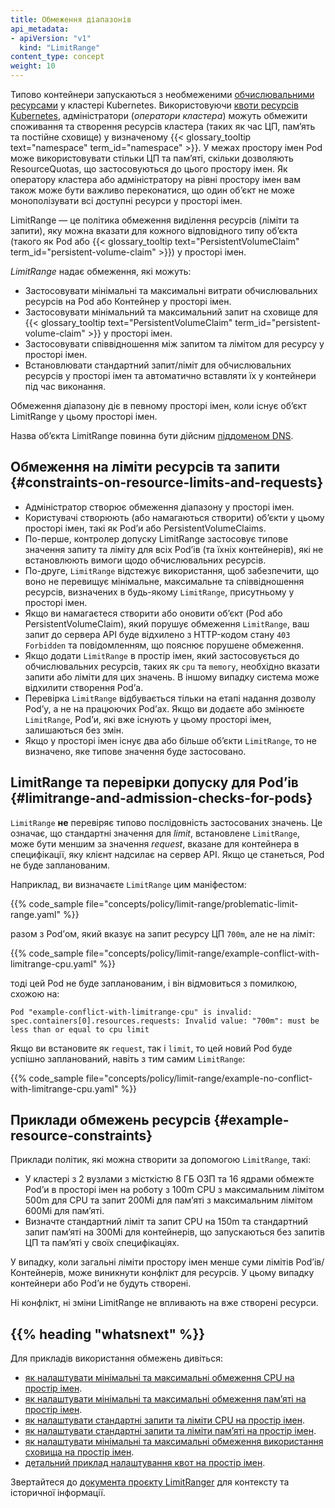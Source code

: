 ```yaml
---
title: Обмеження діапазонів
api_metadata:
- apiVersion: "v1"
  kind: "LimitRange"
content_type: concept
weight: 10
---
```


<!-- overview -->

Типово контейнери запускаються з необмеженими [обчислювальними ресурсами](/uk/docs/concepts/configuration/manage-resources-containers/) у кластері Kubernetes. Використовуючи [квоти ресурсів Kubernetes](/uk/docs/concepts/policy/resource-quotas/), адміністратори (_оператори кластера_) можуть обмежити споживання та створення ресурсів кластера (таких як час ЦП, памʼять та постійне сховище) у визначеному {{< glossary_tooltip text="namespace" term_id="namespace" >}}. У межах простору імен Pod може використовувати стільки ЦП та памʼяті, скільки дозволяють ResourceQuotas, що застосовуються до цього простору імен. Як оператору кластера або адміністратору на рівні простору імен вам також може бути важливо переконатися, що один обʼєкт не може монополізувати всі доступні ресурси у просторі імен.

LimitRange — це політика обмеження виділення ресурсів (ліміти та запити), яку можна вказати для кожного відповідного типу обʼєкта (такого як Pod або {{< glossary_tooltip text="PersistentVolumeClaim" term_id="persistent-volume-claim" >}}) у просторі імен.

<!-- body -->

_LimitRange_ надає обмеження, які можуть:

- Застосовувати мінімальні та максимальні витрати обчислювальних ресурсів на Pod або Контейнер у просторі імен.
- Застосовувати мінімальний та максимальний запит на сховище для {{< glossary_tooltip text="PersistentVolumeClaim" term_id="persistent-volume-claim" >}} у просторі імен.
- Застосовувати співвідношення між запитом та лімітом для ресурсу у просторі імен.
- Встановлювати стандартний запит/ліміт для обчислювальних ресурсів у просторі імен та автоматично вставляти їх у контейнери під час виконання.

Обмеження діапазону діє в певному просторі імен, коли існує обʼєкт LimitRange у цьому просторі імен.

Назва обʼєкта LimitRange повинна бути дійсним [піддоменом DNS](/uk/docs/concepts/overview/working-with-objects/names#dns-subdomain-names).

## Обмеження на ліміти ресурсів та запити {#constraints-on-resource-limits-and-requests}

- Адміністратор створює обмеження діапазону у просторі імен.
- Користувачі створюють (або намагаються створити) обʼєкти у цьому просторі імен, такі як Podʼи або PersistentVolumeClaims.
- По-перше, контролер допуску LimitRange застосовує типове значення запиту та ліміту для всіх Podʼів (та їхніх контейнерів), які не встановлюють вимоги щодо обчислювальних ресурсів.
- По-друге, `LimitRange` відстежує використання, щоб забезпечити, що воно не перевищує мінімальне, максимальне та співвідношення ресурсів, визначених в будь-якому `LimitRange`, присутньому у просторі імен.
- Якщо ви намагаєтеся створити або оновити обʼєкт (Pod або PersistentVolumeClaim), який порушує обмеження `LimitRange`, ваш запит до сервера API буде відхилено з HTTP-кодом стану `403 Forbidden` та повідомленням, що пояснює порушене обмеження.
- Якщо додати `LimitRange` в простір імен, який застосовується до обчислювальних ресурсів, таких як `cpu` та `memory`, необхідно вказати запити або ліміти для цих значень. В іншому випадку система може відхилити створення Podʼа.
- Перевірка `LimitRange` відбувається тільки на етапі надання дозволу Podʼу, а не на працюючих Podʼах. Якщо ви додаєте або змінюєте `LimitRange`, Podʼи, які вже існують у цьому просторі імен, залишаються без змін.
- Якщо у просторі імен існує два або більше обʼєкти `LimitRange`, то не визначено, яке типове значення буде застосовано.

## LimitRange та перевірки допуску для Podʼів {#limitrange-and-admission-checks-for-pods}

`LimitRange` **не** перевіряє типово послідовність застосованих значень. Це означає, що стандартні значення для _limit_, встановлене `LimitRange`, може бути меншим за значення _request_, вказане для контейнера в специфікації, яку клієнт надсилає на сервер API. Якщо це станеться, Pod не буде запланованим.

Наприклад, ви визначаєте `LimitRange` цим маніфестом:

{{% code_sample file="concepts/policy/limit-range/problematic-limit-range.yaml" %}}

разом з Podʼом, який вказує на запит ресурсу ЦП `700m`, але не на ліміт:

{{% code_sample file="concepts/policy/limit-range/example-conflict-with-limitrange-cpu.yaml" %}}

тоді цей Pod не буде запланованим, і він відмовиться з помилкою, схожою на:

```none
Pod "example-conflict-with-limitrange-cpu" is invalid: spec.containers[0].resources.requests: Invalid value: "700m": must be less than or equal to cpu limit
```

Якщо ви встановите як `request`, так і `limit`, то цей новий Pod буде успішно запланований, навіть з тим самим `LimitRange`:

{{% code_sample file="concepts/policy/limit-range/example-no-conflict-with-limitrange-cpu.yaml" %}}

## Приклади обмежень ресурсів {#example-resource-constraints}

Приклади політик, які можна створити за допомогою `LimitRange`, такі:

- У кластері з 2 вузлами з місткістю 8 ГБ ОЗП та 16 ядрами обмежте Podʼи в просторі імен на роботу з 100m CPU з максимальним лімітом 500m для CPU та запит 200Mi для памʼяті з максимальним лімітом 600Mi для памʼяті.
- Визначте стандартний ліміт та запит CPU на 150m та стандартний запит памʼяті на 300Mi для контейнерів, що запускаються без запитів ЦП та памʼяті у своїх специфікаціях.

У випадку, коли загальні ліміти простору імен менше суми лімітів Podʼів/Контейнерів, може виникнути конфлікт для ресурсів. У цьому випадку контейнери або Podʼи не будуть створені.

Ні конфлікт, ні зміни LimitRange не впливають на вже створені ресурси.

## {{% heading "whatsnext" %}}

Для прикладів використання обмежень дивіться:

- [як налаштувати мінімальні та максимальні обмеження CPU на простір імен](/uk/docs/tasks/administer-cluster/manage-resources/cpu-constraint-namespace/).
- [як налаштувати мінімальні та максимальні обмеження памʼяті на простір імен](/uk/docs/tasks/administer-cluster/manage-resources/memory-constraint-namespace/).
- [як налаштувати стандартні запити та ліміти CPU на простір імен](/uk/docs/tasks/administer-cluster/manage-resources/cpu-default-namespace/).
- [як налаштувати стандартні запити та ліміти памʼяті на простір імен](/uk/docs/tasks/administer-cluster/manage-resources/memory-default-namespace/).
- [як налаштувати мінімальні та максимальні обмеження використання сховища на простір імен](/uk/docs/tasks/administer-cluster/limit-storage-consumption/#limitrange-to-limit-requests-for-storage).
- [детальний приклад налаштування квот на простір імен](/uk/docs/tasks/administer-cluster/manage-resources/quota-memory-cpu-namespace/).

Звертайтеся до [документа проєкту LimitRanger](https://git.k8s.io/design-proposals-archive/resource-management/admission_control_limit_range.md) для контексту та історичної інформації.
